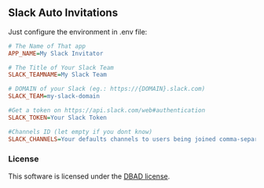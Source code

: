 ## Slack Auto Invitations
Just configure the environment in .env file:
```ini
# The Name of That app
APP_NAME=My Slack Invitator

# The Title of Your Slack Team
SLACK_TEAMNAME=My Slack Team 

# DOMAIN of your Slack (eg.: https://{DOMAIN}.slack.com)
SLACK_TEAM=my-slack-domain

#Get a token on https://api.slack.com/web#authentication
SLACK_TOKEN=Your Slack Token

#Channels ID (let empty if you dont know)
SLACK_CHANNELS=Your defaults channels to users being joined comma-separeted(without spaces)
```
### License

This software is licensed under the [DBAD license](http://www.dbad-license.org/).
